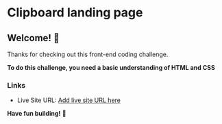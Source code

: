 # Clipboard landing page

## Welcome! 👋

Thanks for checking out this front-end coding challenge.

**To do this challenge, you need a basic understanding of HTML and CSS**

### Links
- Live Site URL: [Add live site URL here](https://your-live-site-url.com)


**Have fun building!** 🚀
